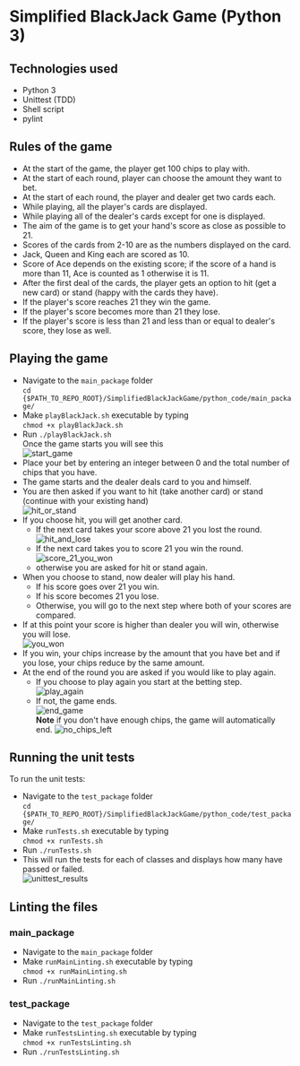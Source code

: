 # Simplified BlackJack Game (Python 3)
## Technologies used
- Python 3
- Unittest (TDD)
- Shell script
- pylint
## Rules of the game
- At the start of the game, the player get 100 chips to play with.
- At the start of each round, player can choose the amount they want to bet. 
- At the start of each round, the player and dealer get two cards each.
- While playing, all the player's cards are displayed.
- While playing all of the dealer's cards except for one is displayed.
- The aim of the game is to get your hand's score as close as possible to 21. 
- Scores of the cards from 2-10 are as the numbers displayed on the card.
- Jack, Queen and King each are scored as 10.
- Score of Ace depends on the existing score; if the score of a hand is more than 11, Ace is counted as 1 otherwise it is 11.
- After the first deal of the cards, the player gets an option to hit (get a new card) or stand (happy with the cards they have).
- If the player's score reaches 21 they win the game.
- If the player's score becomes more than 21 they lose.
- If the player's score is less than 21 and less than or equal to dealer's score, they lose as well.
## Playing the game
- Navigate to the `main_package` folder <br/>
```cd {$PATH_TO_REPO_ROOT}/SimplifiedBlackJackGame/python_code/main_package/```
- Make `playBlackJack.sh` executable by typing<br/>
```chmod +x playBlackJack.sh```
- Run `./playBlackJack.sh`<br/>
Once the game starts you will see this <br/>
![start_game](./images/start_game.png)
- Place your bet by entering an integer between 0 and the total number of chips that you have.
- The game starts and the dealer deals card to you and himself. 
- You are then asked if you want to hit (take another card) or stand (continue with your existing hand)<br/>
![hit_or_stand](./images/hit_or_stand.png)
- If you choose hit, you will get another card. 
  - If the next card takes your score above 21 you lost the round.<br/>
  ![hit_and_lose](./images/hit_and_lose.png)
  - If the next card takes you to score 21 you win the round.<br/>
  ![score_21_you_won](./images/score_21_you_won.png)
  - otherwise you are asked for hit or stand again.
- When you choose to stand, now dealer will play his hand.
  - If his score goes over 21 you win.
  - If his score becomes 21 you lose.
  - Otherwise, you will go to the next step where both of your scores are compared.
- If at this point your score is higher than dealer you will win, otherwise you will lose.<br/>
![you_won](./images/you_won.png)
- If you win, your chips increase by the amount that you have bet and if you lose, your chips reduce by the same amount.
- At the end of the round you are asked if you would like to play again.
  - If you choose to play again you start at the betting step.<br/>
  ![play_again](./images/play_again.png)
  - If not, the game ends. <br/>
  ![end_game](./images/end_game.png) <br/>
__Note__ if you don't have enough chips, the game will automatically end.
![no_chips_left](./images/no_chips_left.png)

## Running the unit tests
To run the unit tests:
- Navigate to the `test_package` folder <br/>
```cd {$PATH_TO_REPO_ROOT}/SimplifiedBlackJackGame/python_code/test_package/```
- Make `runTests.sh` executable by typing<br/>
```chmod +x runTests.sh```
- Run `./runTests.sh`<br/>
- This will run the tests for each of classes and displays how many have passed or failed.<br/>
![unittest_results](./images/unittest_results.png)

## Linting the files
### main_package
- Navigate to the `main_package` folder <br/>
- Make `runMainLinting.sh` executable by typing<br/>
```chmod +x runMainLinting.sh```
- Run `./runMainLinting.sh`<br/>
### test_package
- Navigate to the `test_package` folder <br/>
- Make `runTestsLinting.sh` executable by typing<br/>
```chmod +x runTestsLinting.sh```
- Run `./runTestsLinting.sh`<br/>
